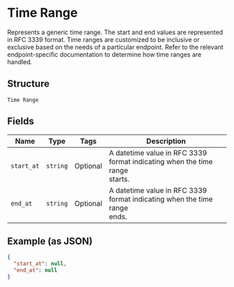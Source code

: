 
# Time Range

Represents a generic time range. The start and end values are
represented in RFC 3339 format. Time ranges are customized to be
inclusive or exclusive based on the needs of a particular endpoint.
Refer to the relevant endpoint-specific documentation to determine
how time ranges are handled.

## Structure

`Time Range`

## Fields

| Name | Type | Tags | Description |
|  --- | --- | --- | --- |
| `start_at` | `string` | Optional | A datetime value in RFC 3339 format indicating when the time range<br>starts. |
| `end_at` | `string` | Optional | A datetime value in RFC 3339 format indicating when the time range<br>ends. |

## Example (as JSON)

```json
{
  "start_at": null,
  "end_at": null
}
```

